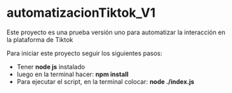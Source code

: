 # automatizacionTiktok_V1
Este proyecto es una prueba versión uno para automatizar la interacción en la plataforma de Tiktok

Para iniciar este proyecto seguir los siguientes pasos:
- Tener **node js** instalado
- luego en la terminal hacer: **npm install**
- Para ejecutar el script, en la terminal colocar: **node ./index.js**
